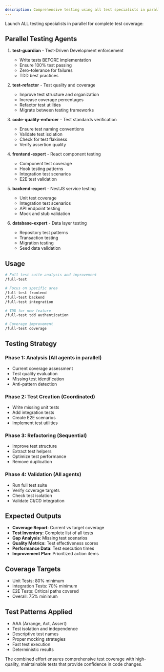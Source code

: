 ```yaml
---
description: Comprehensive testing using all test specialists in parallel
---
```


Launch ALL testing specialists in parallel for complete test coverage:

## Parallel Testing Agents

1. **test-guardian** - Test-Driven Development enforcement
   - Write tests BEFORE implementation
   - Ensure 100% test passing
   - Zero-tolerance for failures
   - TDD best practices

2. **test-refactor** - Test quality and coverage
   - Improve test structure and organization
   - Increase coverage percentages
   - Refactor test utilities
   - Migrate between testing frameworks

3. **code-quality-enforcer** - Test standards verification
   - Ensure test naming conventions
   - Validate test isolation
   - Check for test flakiness
   - Verify assertion quality

4. **frontend-expert** - React component testing
   - Component test coverage
   - Hook testing patterns
   - Integration test scenarios
   - E2E test validation

5. **backend-expert** - NestJS service testing
   - Unit test coverage
   - Integration test scenarios
   - API endpoint testing
   - Mock and stub validation

6. **database-expert** - Data layer testing
   - Repository test patterns
   - Transaction testing
   - Migration testing
   - Seed data validation

## Usage

```bash
# Full test suite analysis and improvement
/full-test

# Focus on specific area
/full-test frontend
/full-test backend
/full-test integration

# TDD for new feature
/full-test tdd authentication

# Coverage improvement
/full-test coverage
```

## Testing Strategy

### Phase 1: Analysis (All agents in parallel)

- Current coverage assessment
- Test quality evaluation
- Missing test identification
- Anti-pattern detection

### Phase 2: Test Creation (Coordinated)

- Write missing unit tests
- Add integration tests
- Create E2E scenarios
- Implement test utilities

### Phase 3: Refactoring (Sequential)

- Improve test structure
- Extract test helpers
- Optimize test performance
- Remove duplication

### Phase 4: Validation (All agents)

- Run full test suite
- Verify coverage targets
- Check test isolation
- Validate CI/CD integration

## Expected Outputs

- **Coverage Report**: Current vs target coverage
- **Test Inventory**: Complete list of all tests
- **Gap Analysis**: Missing test scenarios
- **Quality Metrics**: Test effectiveness scores
- **Performance Data**: Test execution times
- **Improvement Plan**: Prioritized action items

## Coverage Targets

- Unit Tests: 80% minimum
- Integration Tests: 70% minimum
- E2E Tests: Critical paths covered
- Overall: 75% minimum

## Test Patterns Applied

- AAA (Arrange, Act, Assert)
- Test isolation and independence
- Descriptive test names
- Proper mocking strategies
- Fast test execution
- Deterministic results

The combined effort ensures comprehensive test coverage with high-quality, maintainable tests that provide confidence in code changes.
